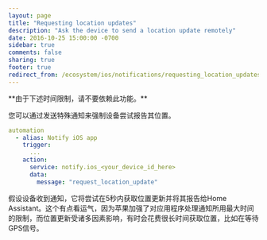 ```yaml
---
layout: page
title: "Requesting location updates"
description: "Ask the device to send a location update remotely"
date: 2016-10-25 15:00:00 -0700
sidebar: true
comments: false
sharing: true
footer: true
redirect_from: /ecosystem/ios/notifications/requesting_location_updates/
---
```


<p class="note warning">
**由于下述时间限制，请不要依赖此功能。**
</p>

您可以通过发送特殊通知来强制设备尝试报告其位置。

```yaml
automation
  - alias: Notify iOS app
    trigger:
      ...
    action:
      service: notify.ios_<your_device_id_here>
      data:
        message: "request_location_update"
```

假设设备收到通知，它将尝试在5秒内获取位置更新并将其报告给Home Assistant。这个有点看运气，因为苹果加强了对应用程序处理通知所用最大时间的限制，而位置更新受诸多因素影响，有时会花费很长时间获取位置，比如在等待GPS信号。
